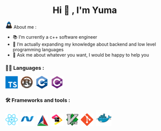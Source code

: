 <h1 align="center"> Hi 👋 , I'm Yuma </h1>

<img src="https://github.com/ItsYuma/ItsYuma/blob/main/images/about_me.gif" width = 4.5% >  About me : 

  - :books: I’m currently a c++ software engineer 
  - 🌱 I’m actually expanding my knowledge about backend and low level programming languages
  - 💬 Ask me about whatever you want, I would be happy to help you
  
  ### 👨‍💻  Languages :
  <div>
    <img src="https://github.com/ItsYuma/ItsYuma/blob/main/images/ts.svg" title="TypeScript" alt="TypeScript" width="40" height="40"/>&nbsp;
    <img src="https://github.com/ItsYuma/ItsYuma/blob/main/images/rust-logo-512x512.png" title="Rustlang" alt="Rustlang" width="40" height="40"/>&nbsp;
    <img src="https://github.com/ItsYuma/ItsYuma/blob/main/images/cplusplus-original.svg" title="CPP" alt="CPP" width="40" height="40"/>&nbsp;
    <img src="https://github.com/ItsYuma/ItsYuma/blob/main/images/csharp-original.svg" title="C#" alt="C#" width="40" height="40"/>&nbsp;
  </div>
  
  ### :hammer_and_wrench:  Frameworks and tools :
  <div>
    <img src="https://github.com/ItsYuma/ItsYuma/blob/main/images/react-original.svg" title="Vue" alt="Vue" width="40" height="40"/>&nbsp;
    <img src="https://github.com/ItsYuma/ItsYuma/blob/main/images/dot-net-original.svg" title=".net" alt=".net" width="45" height="45"/>&nbsp;
    <img src="https://github.com/ItsYuma/ItsYuma/blob/main/images/cmake-original.svg" title="cmake" alt="cmake" width="35" height="35"/>&nbsp;
    <img src="https://github.com/ItsYuma/ItsYuma/blob/main/images/jetbrains-original.svg" title="Jetbrain" alt="Jetbrain" width="40" height="40"/>&nbsp;
    <img src="https://github.com/ItsYuma/ItsYuma/blob/main/images/vim-original.svg" title="Vim" alt="Vim" width="40" height="40"/>&nbsp;
    <img src="https://github.com/ItsYuma/ItsYuma/blob/main/images/git-original.svg" title="Git" alt="Git" width="40" height="40"/>&nbsp;
    <img src="https://github.com/ItsYuma/ItsYuma/blob/main/images/docker-original.svg" title="Docker" alt="Docker" width="50" height="50"/>&nbsp;
  </div
  

